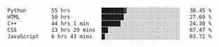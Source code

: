 <!--START_SECTION:waka-->

```txt
Python        55 hrs          ███████▓░░░░░░░░░░░░░░░░░   30.45 %
HTML          50 hrs          ███████░░░░░░░░░░░░░░░░░░   27.69 %
C++           44 hrs 1 min    ██████░░░░░░░░░░░░░░░░░░░   24.38 %
CSS           13 hrs 29 mins  ██░░░░░░░░░░░░░░░░░░░░░░░   07.47 %
JavaScript    6 hrs 43 mins   █░░░░░░░░░░░░░░░░░░░░░░░░   03.72 %
```

<!--END_SECTION:waka-->
